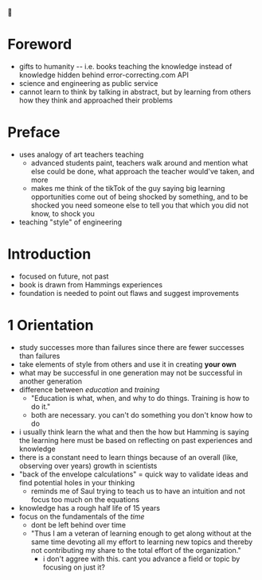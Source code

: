 :book:

# Foreword
- gifts to humanity -- i.e. books teaching the knowledge instead of knowledge hidden behind error-correcting.com API
- science and engineering as public service
- cannot learn to think by talking in abstract, but by learning from others how they think and approached their problems

# Preface
- uses analogy of art teachers teaching
    - advanced students paint, teachers walk around and mention what else could be done, what approach the teacher would've taken, and more
    - makes me think of the tikTok of the guy saying big learning opportunities come out of being shocked by something, and to be shocked you need someone else to tell you that which you did not know, to shock you
- teaching "style" of engineering

# Introduction
- focused on future, not past
- book is drawn from Hammings experiences
- foundation is needed to point out flaws and suggest improvements 

# 1 Orientation
- study successes more than failures since there are fewer successes than failures
- take elements of style from others and use it in creating **your own**
- what may be successful in one generation may not be successful in another generation
- difference between _education_ and _training_
    - "Education is what, when, and why to do things. Training is how to do it."
    - both are necessary. you can't do something you don't know how to do
- i usually think learn the what and then the how but Hamming is saying the learning here must be based on reflecting on past experiences and knowledge
- there is a constant need to learn things because of an overall (like, observing over years) growth in scientists
- "back of the envelope calculations" = quick way to validate ideas and find potential holes in your thinking
    - reminds me of Saul trying to teach us to have an intuition and not focus too much on the equations
- knowledge has a rough half life of 15 years
- focus on the fundamentals of the _time_
    - dont be left behind over time
    - "Thus I am a veteran of learning enough to get along without at the same time devoting all my effort to learning new topics and thereby not contributing my share to the total effort of the organization."
        - i don't aggree with this. cant you advance a field or topic by focusing on just it?
